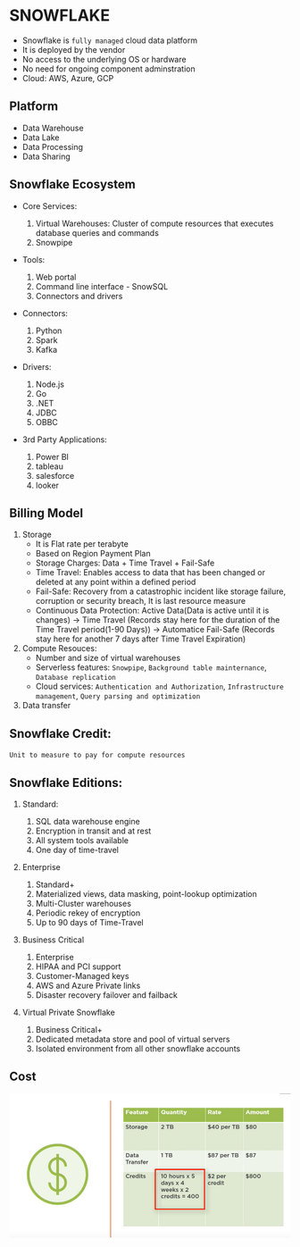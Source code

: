 # SNOWFLAKE

- Snowflake is `fully managed` cloud data platform
- It is deployed by the vendor 
- No access to the underlying OS or hardware
- No need for ongoing component adminstration
- Cloud: AWS, Azure, GCP

## Platform

- Data Warehouse
- Data Lake
- Data Processing
- Data Sharing

## Snowflake Ecosystem

- Core Services:
    1. Virtual Warehouses: Cluster of compute resources that executes database queries and commands
    2. Snowpipe

- Tools:
    1. Web portal
    2. Command line interface - SnowSQL
    3. Connectors and drivers

- Connectors:
    1. Python
    2. Spark
    3. Kafka

- Drivers:
    1. Node.js
    2. Go
    3. .NET
    4. JDBC
    5. OBBC

- 3rd Party Applications:
    1. Power BI
    2. tableau
    3. salesforce
    4. looker

## Billing Model

1. Storage
    - It is Flat rate per terabyte
    - Based on Region Payment Plan
    - Storage Charges: Data + Time Travel + Fail-Safe
    - Time Travel: Enables access to data that has been changed or deleted at any point within a defined period
    - Fail-Safe: Recovery from a catastrophic incident like storage failure, corruption or security breach, It is last resource measure
    - Continuous Data Protection: Active Data(Data is active until it is changes) -> Time Travel (Records stay here for the duration of the Time Travel period(1-90 Days)) -> Automatice Fail-Safe (Records stay here for another 7 days after Time Travel Expiration)
2. Compute Resouces:
    - Number and size of virtual warehouses
    - Serverless features: `Snowpipe`, `Background table mainternance`, `Database replication`
    - Cloud services: `Authentication and Authorization`, `Infrastructure management`, `Query parsing and optimization`
3. Data transfer

## Snowflake Credit:

    Unit to measure to pay for compute resources
    
## Snowflake Editions:

1. Standard: 
    1. SQL data warehouse engine
    2. Encryption in transit and at rest
    3. All system tools available
    4. One day of time-travel
    
2. Enterprise
    1. Standard+
    2. Materialized views, data masking, point-lookup optimization
    3. Multi-Cluster warehouses
    4. Periodic rekey of encryption
    5. Up to 90 days of Time-Travel
        
3. Business Critical
    1. Enterprise
    2. HIPAA and PCI support
    3. Customer-Managed keys
    4. AWS and Azure Private links
    5. Disaster recovery failover and failback
    
4. Virtual Private Snowflake
    1. Business Critical+
    2. Dedicated metadata store and pool of virtual servers
    3. Isolated environment from all other snowflake accounts

## Cost

![Alt text](./images/credits.PNG)




